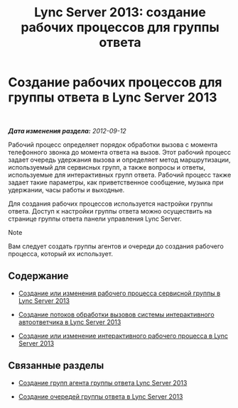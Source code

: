 ﻿---
title: 'Lync Server 2013: создание рабочих процессов для группы ответа'
TOCTitle: Создание рабочих процессов для группы ответа
ms:assetid: 41272258-728d-42bd-b4d4-2a499734c720
ms:mtpsurl: https://technet.microsoft.com/ru-ru/library/Gg425918(v=OCS.15)
ms:contentKeyID: 49309571
ms.date: 05/19/2016
mtps_version: v=OCS.15
ms.translationtype: HT
---

# Создание рабочих процессов для группы ответа в Lync Server 2013

 

_**Дата изменения раздела:** 2012-09-12_

Рабочий процесс определяет порядок обработки вызова с момента телефонного звонка до момента ответа на вызов. Этот рабочий процесс задает очередь удержания вызова и определяет метод маршрутизации, используемый для сервисных групп, а также вопросы и ответы, используемые для интерактивных групп ответа. Рабочий процесс также задает такие параметры, как приветственное сообщение, музыка при удержании, часы работы и выходные.

Для создания рабочих процессов используется настройки группы ответа. Доступ к настройки группы ответа можно осуществить на странице группы ответа панели управления Lync Server.

> [!note]  
> Вам следует создать группы агентов и очереди до создания рабочего процесса, который их использует.

## Содержание

  - [Создание или изменения рабочего процесса сервисной группы в Lync Server 2013](lync-server-2013-create-or-modify-a-hunt-group-workflow.md)

  - [Создание потоков обработки вызовов системы интерактивного автоответчика в Lync Server 2013](lync-server-2013-design-interactive-voice-response-call-flows.md)

  - [Создание или изменение интерактивного рабочего процесса в Lync Server 2013](lync-server-2013-create-or-modify-an-interactive-workflow.md)

## Связанные разделы

  - [Создание групп агента группы ответа Lync Server 2013](lync-server-2013-create-response-group-agent-groups.md)

  - [Создание очередей группы ответа в Lync Server 2013](lync-server-2013-create-response-group-queues.md)


